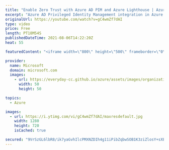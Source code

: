 ```yaml
---
title: "Enable Zero Trust with Azure AD PIM and Azure Lighthouse | Azure Friday"
excerpt: "Azure AD Privileged Identity Management integration in Azure Lighthouse is now in public preview.  Meagan Olsen and Saif Kayani show Scott Hanselman how partners can now use just-in-time access permissions, combined with MFA, to securely deliver secure managed services.  0:00 – Introduction 0:43 – Overview"
originalUrl: https://youtube.com/watch?v=gC4wmZf7dAI
type: video
price: Free
length: PT18M54S
publishedDateTime: 2021-08-06T14:22:20Z
heat: 55

featuredContent: "<iframe width=\"800\" height=\"500\" frameborder=\"0\" src=\"https://www.youtube.com/embed/gC4wmZf7dAI\" allow=\"accelerometer; autoplay; encrypted-media; gyroscope; picture-in-picture\" allowfullscreen></iframe>"

provider:
  name: Microsoft
  domain: microsoft.com
  images:
    - url: https://everyday-cc.github.io/azure/assets/images/organizations/microsoft.com-50x50.jpg
      width: 50
      height: 50

topics:
  - Azure

images:
  - url: https://i.ytimg.com/vi/gC4wmZf7dAI/maxresdefault.jpg
    width: 1280
    height: 720
    isCached: true

secured: "9VrSzGL6lbR8/ik7yaGvhIlcPMXNZDIh4g11iPibZqbwSOB1K3ziZlosY+sXEEH+l/2Mj6a1n0hdbwT0FstX7so3BKBtPmyzCt325XUbSFIw2iNNngROlWHnDTATdwiDzIyZn3W0kvCvbYZ53lwId4FXgpPTh8Div5PadeW4t1XNLBKpgGxEwgk4e2TcKiFbhTETPzkuM5xXGpJVyILXUMyPyMf2FPDCJ4YbC0gE74s9mSmAzn4kfdt+0S3K8HOH3czoVn+Yj4GMcHTfgxV3lHDsf+0akr2smPKEpU74QL70AqrgBfbc1ZM1KP2sRChhdelLUanY8rsfLB2bjIWfRhg6RRjVQm5Qv0k9H4/PLaWHg++upr2Aucr+HnJPeWmkn6CmDqsmhACBKSUS5X9z0E4GZKlERXDDkJZhMukyPIE=;Pm1NI+ZvxXDeUEqa4y5fAA=="
---
```


